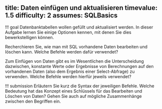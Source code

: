 title: Daten einfügen und aktualisieren
timevalue: 1.5
difficulty: 2
assumes: SQLBasics
---
!!! goal
    Datenbanktabellen wollen gefüllt und aktualisiert werden. 
    In dieser Aufgabe lernen Sie einige Optionen kennen, mit denen Sie dies bewerkstelligen können.

Recherchieren Sie, wie man mit SQL vorhandene Daten bearbeiten und löschen kann.
Welche Befehle werden dafür verwendet?

Zum Einfügen von Daten gibt es im Wesentlichen die Unterscheidung dazwischen, konstante
Werte oder Ergebnisse von Berechnungen auf den vorhandenen Daten (also dem Ergebnis einer
Select-Abfrage) zu verwenden.
Welche Befehle werden hierfür jeweils verwendet?

!!! submission
    Erläutern Sie kurz die Syntax der jeweiligen Befehle.
    Welche Bedeutung hat das Konzept eines Schlüssels für das Bearbeiten und Löschen von Daten?
    Gehen Sie auch auf mögliche Zusammenhänge zwischen den Begriffen ein.
